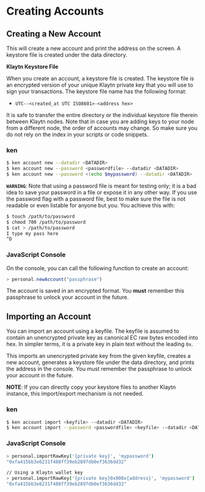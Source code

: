 # Creating Accounts <a id="creating-accounts"></a>

## Creating a New Account <a id="creating-a-new-account"></a>

This will create a new account and print the address on the screen. A keystore file is created under the data directory.

**Klaytn Keystore File**

When you create an account, a keystore file is created. The keystore file is an encrypted version of your unique Klaytn private key that you will use to sign your transactions. The keystore file name has the following format:

- `UTC--<created_at UTC ISO8601>-<address hex>`

It is safe to transfer the entire directory or the individual keystore file therein between Klaytn nodes. Note that in case you are adding keys to your node from a different node, the order of accounts may change. So make sure you do not rely on the index in your scripts or code snippets.

### ken <a id="ken"></a>

```bash
$ ken account new --datadir <DATADIR>
$ ken account new --password <passwordfile> --datadir <DATADIR>
$ ken account new --password <(echo $mypassword) --datadir <DATADIR>
```

**`WARNING`**: Note that using a password file is meant for testing only; it is a bad idea to save your password in a file or expose it in any other way. If you use the password flag with a password file, best to make sure the file is not readable or even listable for anyone but you. You achieve this with:

```bash
$ touch /path/to/password
$ chmod 700 /path/to/password
$ cat > /path/to/password
I type my pass here
^D
```

### JavaScript Console <a id="javascript-console"></a>

On the console, you can call the following function to create an account:

```javascript
> personal.newAccount("passphrase")
```

The account is saved in an encrypted format. You **must** remember this passphrase to unlock your account in the future.

## Importing an Account <a id="importing-an-account"></a>

You can import an account using a keyfile. The keyfile is assumed to contain an unencrypted private key as canonical EC raw bytes encoded into hex. In simpler terms, it is a private key in plain text without the leading `0x`.

This imports an unencrypted private key from the given keyfile, creates a new account, generates a keystore file under the data directory, and prints the address in the console. You must remember the passphrase to unlock your account in the future.

**NOTE**: If you can directly copy your keystore files to another Klaytn instance, this import/export mechanism is not needed.

### ken <a id="ken-1"></a>

```bash
$ ken account import <keyfile> --datadir <DATADIR>
$ ken account import --password <passwordfile> <keyfile> --datadir <DATADIR>
```

### JavaScript Console <a id="javascript-console-1"></a>

```bash
> personal.importRawKey('{private key}', 'mypassword')
"0xfa415bb3e6231f488ff39eb2897db0ef3636dd32"​

// Using a Klaytn wallet key
> personal.importRawKey('{private key}0x000x{address}', 'mypassword')
"0xfa415bb3e6231f488ff39eb2897db0ef3636dd32"
```
